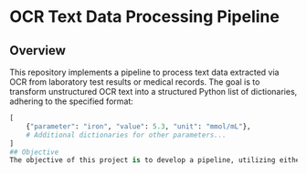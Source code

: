 # OCR Text Data Processing Pipeline

## Overview
This repository implements a pipeline to process text data extracted via OCR from laboratory test results or medical records. The goal is to transform unstructured OCR text into a structured Python list of dictionaries, adhering to the specified format:
```python
[
    {"parameter": "iron", "value": 5.3, "unit": "mmol/mL"},
    # Additional dictionaries for other parameters...
]
## Objective
The objective of this project is to develop a pipeline, utilizing either a rule-based or NLP-based approach, that processes OCR text data and extracts relevant information such as parameters, values, and units. By transforming unstructured OCR output into structured Python dictionaries, this pipeline aims to facilitate further analysis and interpretation of laboratory test results or medical records.
